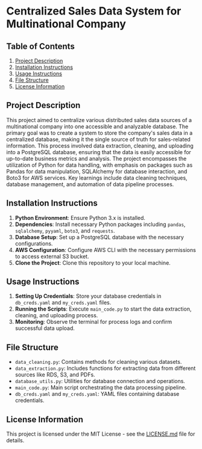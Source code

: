 # Centralized Sales Data System for Multinational Company

## Table of Contents
1. [Project Description](#project-description)
2. [Installation Instructions](#installation-instructions)
3. [Usage Instructions](#usage-instructions)
4. [File Structure](#file-structure)
5. [License Information](#license-information)

## Project Description
This project aimed to centralize various distributed sales data sources of a multinational company into one accessible and analyzable database. The primary goal was to create a system to store the company's sales data in a centralized database, making it the single source of truth for sales-related information. This process involved data extraction, cleaning, and uploading into a PostgreSQL database, ensuring that the data is easily accessible for up-to-date business metrics and analysis. The project encompasses the utilization of Python for data handling, with emphasis on packages such as Pandas for data manipulation, SQLAlchemy for database interaction, and Boto3 for AWS services. Key learnings include data cleaning techniques, database management, and automation of data pipeline processes.

## Installation Instructions
1. **Python Environment**: Ensure Python 3.x is installed.
2. **Dependencies**: Install necessary Python packages including `pandas`, `sqlalchemy`, `pyyaml`, `boto3`, and `requests`.
3. **Database Setup**: Set up a PostgreSQL database with the necessary configurations.
4. **AWS Configuration**: Configure AWS CLI with the necessary permissions to access external S3 bucket.
5. **Clone the Project**: Clone this repository to your local machine.

## Usage Instructions
1. **Setting Up Credentials**: Store your database credentials in `db_creds.yaml` and `my_creds.yaml` files.
2. **Running the Scripts**: Execute `main_code.py` to start the data extraction, cleaning, and uploading process.
3. **Monitoring**: Observe the terminal for process logs and confirm successful data upload.

## File Structure
- `data_cleaning.py`: Contains methods for cleaning various datasets.
- `data_extraction.py`: Includes functions for extracting data from different sources like RDS, S3, and PDFs.
- `database_utils.py`: Utilities for database connection and operations.
- `main_code.py`: Main script orchestrating the data processing pipeline.
- `db_creds.yaml` and `my_creds.yaml`: YAML files containing database credentials.

## License Information
This project is licensed under the MIT License - see the [LICENSE.md](LICENSE.md) file for details.
